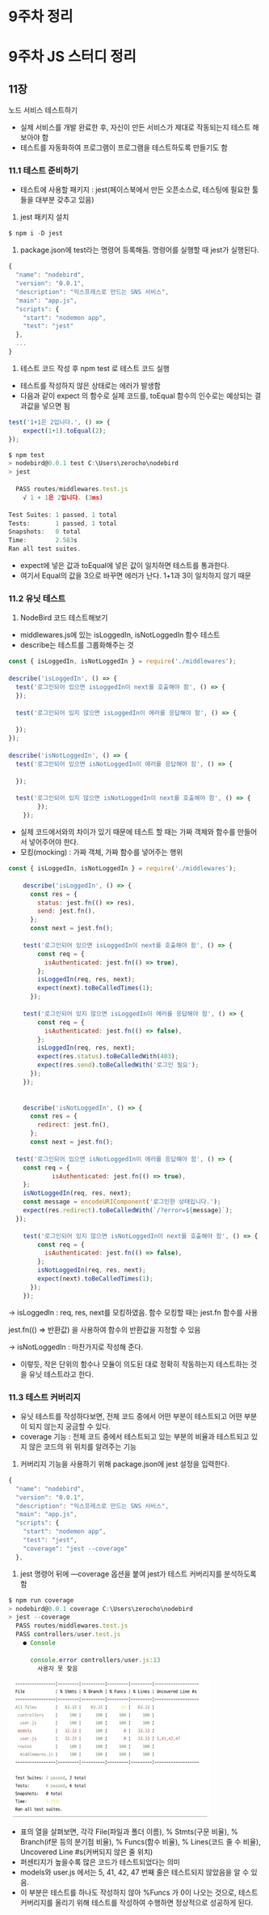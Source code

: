 # 9주차 정리

# **9주차 JS 스터디 정리**

## **11장**

노드 서비스 테스트하기

- 실제 서비스를 개발 완료한 후, 자신이 만든 서비스가 제대로 작동되는지 테스트 해보아야 함
- 테스트를 자동화하여 프로그램이 프로그램을 테스트하도록 만들기도 함

### **11.1 테스트 준비하기**

- 테스트에 사용할 패키지 : jest(페이스북에서 만든 오픈소스로, 테스팅에 필요한 툴들을 대부분 갖추고 있음)
1. jest 패키지 설치

```jsx
$ npm i -D jest
```

1. package.json에 test라는 명령어 등록해둠. 명령어를 실행할 때 jest가 실행된다. 

```jsx
{
  "name": "nodebird",
  "version": "0.0.1",
  "description": "익스프레스로 만드는 SNS 서비스",
  "main": "app.js",
  "scripts": {
    "start": "nodemon app",
    "test": "jest"
  },
  ...
}
```

1. 테스트 코드 작성 후 npm test 로 테스트 코드 실행
- 테스트를 작성하지 않은 상태로는 에러가 발생함
- 다음과 같이 expect 의 함수로 실제 코드를, toEqual 함수의 인수로는 예상되는 결과값을 넣으면 됨

```jsx
test('1+1은 2입니다.', () => {
	expect(1+1).toEqual(2);
});
```

```jsx
$ npm test
> nodebird@0.0.1 test C:\Users\zerocho\nodebird
> jest

  PASS routes/middlewares.test.js
    √ 1 + 1은 2입니다. (3ms)
 
Test Suites: 1 passed, 1 total
Tests:       1 passed, 1 total
Snapshots:   0 total
Time:        2.583s
Ran all test suites.
```

- expect에 넣은 값과 toEqual에 넣은 값이 일치하면 테스트를 통과한다.
- 여기서 Equal의 값을 3으로 바꾸면 에러가 난다. 1+1과 3이 일치하지 않기 때문

### **11.2 유닛 테스트**

1. NodeBird 코드 테스트해보기 
- middlewares.js에 있는  isLoggedIn, isNotLoggedIn 함수 테스트
- describe는 테스트를 그룹화해주는 것

```jsx
const { isLoggedIn, isNotLoggedIn } = require('./middlewares');

describe('isLoggedIn', () => {
  test('로그인되어 있으면 isLoggedIn이 next를 호출해야 함', () => {
  });

  test('로그인되어 있지 않으면 isLoggedIn이 에러를 응답해야 함', () => {

  });
});

describe('isNotLoggedIn', () => {
  test('로그인되어 있으면 isNotLoggedIn이 에러를 응답해야 함', () => {

  });

  test('로그인되어 있지 않으면 isNotLoggedIn이 next를 호출해야 함', () => {
		});
	});
```

- 실제 코드에서와의 차이가 있기 때문에 테스트 할 때는 가짜 객체와 함수를 만들어서 넣어주어야 한다.
- 모킹(mocking) : 가짜 객체, 가짜 함수를 넣어주는 행위

```jsx
const { isLoggedIn, isNotLoggedIn } = require('./middlewares');

	describe('isLoggedIn', () => {
	  const res = {
	    status: jest.fn(() => res),
	    send: jest.fn(),
	  };
	  const next = jest.fn();
	
	test('로그인되어 있으면 isLoggedIn이 next를 호출해야 함', () => {
	    const req = {
	      isAuthenticated: jest.fn(() => true),
	    };
	    isLoggedIn(req, res, next);
	    expect(next).toBeCalledTimes(1);
	  });
	
	test('로그인되어 있지 않으면 isLoggedIn이 에러를 응답해야 함', () => {
	    const req = {
	      isAuthenticated: jest.fn(() => false),
	    };
	    isLoggedIn(req, res, next);
	    expect(res.status).toBeCalledWith(403);
	    expect(res.send).toBeCalledWith('로그인 필요');
	  });
	});
	

	describe('isNotLoggedIn', () => {
	  const res = {
	    redirect: jest.fn(),
	  };
	  const next = jest.fn();

  test('로그인되어 있으면 isNotLoggedIn이 에러를 응답해야 함', () => {
    const req = {
			isAuthenticated: jest.fn(() => true),
    };
    isNotLoggedIn(req, res, next);
    const message = encodeURIComponent('로그인한 상태입니다.');
    expect(res.redirect).toBeCalledWith(`/?error=${message}`);
  });

	test('로그인되어 있지 않으면 isNotLoggedIn이 next를 호출해야 함', () => {
	    const req = {
	      isAuthenticated: jest.fn(() => false),
	    };
	    isNotLoggedIn(req, res, next);
	    expect(next).toBeCalledTimes(1);
	  });
	});
```

→ isLoggedIn : req, res, next를 모킹하였음. 함수 모킹할 때는 jest.fn 함수를 사용

jest.fn(() ⇒ 반환값) 을 사용하여 함수의 반환값을 지정할 수 있음

→ isNotLoggedIn : 마찬가지로 작성해 준다. 

- 이렇듯, 작은 단위의 함수나 모듈이 의도된 대로 정확히 작동하는지 테스트하는 것을 유닛 테스트라고 한다.

### **11.3 테스트 커버리지**

- 유닛 테스트를 작성하다보면, 전체 코드 중에서 어떤 부분이 테스트되고 어떤 부분이 되지 않는지 궁금할 수 있다.
- coverage 기능 : 전체 코드 중에서 테스트되고 있는 부분의 비율과 테스트되고 있지 않은 코드의 위 위치를 알려주는 기능

1. 커버리지 기능을 사용하기 위해 package.json에 jest 설정을 입력한다. 

```jsx
{
  "name": "nodebird",
  "version": "0.0.1",
  "description": "익스프레스로 만드는 SNS 서비스",
  "main": "app.js",
  "scripts": {
    "start": "nodemon app",
    "test": "jest",
    "coverage": "jest --coverage"
  },
```

1. jest 명령어 뒤에 —coverage 옵션을 붙여 jest가 테스트 커버리지를 분석하도록 함

```jsx
$ npm run coverage
> nodebird@0.0.1 coverage C:\Users\zerocho\nodebird
> jest --coverage
  PASS routes/middlewares.test.js
  PASS controllers/user.test.js
    ● Console

      console.error controllers/user.js:13
        사용자 못 찾음

```

<img src = './img/KakaoTalk_20211201_203048026.jpg' width = 400px>

- 표의 열을 살펴보면, 각각 File(파일과 폴더 이름), % Stmts(구문 비율), % Branch(if문 등의 분기점 비율), % Funcs(함수 비율), % Lines(코드 줄 수 비율), Uncovered Line #s(커버되지 않은 줄 위치)
- 퍼센티지가 높을수록 많은 코드가 테스트되었다는 의미
- models와 user.js 에서는 5, 41, 42, 47 번째 줄은 테스트되지 않았음을 알 수 있음.
- 이 부분은 테스트를 하나도 작성하지 않아 %Funcs 가 0이 나오는 것으로, 테스트 커버리지를 올리기 위해 테스트를 작성하여 수행하면 정상적으로 성공하게 된다.
